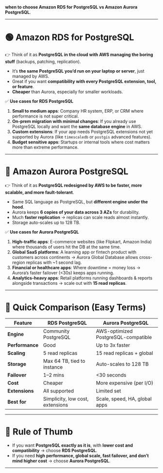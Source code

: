 **when to choose Amazon RDS for PostgreSQL vs Amazon Aurora PostgreSQL**.

---

# 🟢 Amazon RDS for PostgreSQL

👉 Think of it as **PostgreSQL in the cloud with AWS managing the boring stuff** (backups, patching, replication).

* It’s **the same PostgreSQL you’d run on your laptop or server**, just managed by AWS.
* Great if you want **compatibility with every PostgreSQL extension, tool, or feature**.
* **Cheaper** than Aurora, especially for smaller workloads.

✅ **Use cases for RDS PostgreSQL**

1. **Small to medium apps**: Company HR system, ERP, or CRM where performance is not super critical.
2. **On-prem migration with minimal changes**: If you already use PostgreSQL locally and want the **same database engine** in AWS.
3. **Custom extensions**: If your app needs PostgreSQL extensions not yet supported by Aurora (like `timescaledb` or `postgis` advanced features).
4. **Budget sensitive apps**: Startups or internal tools where cost matters more than extreme performance.

---

# 🔵 Amazon Aurora PostgreSQL

👉 Think of it as **PostgreSQL redesigned by AWS to be faster, more scalable, and more fault-tolerant**.

* Same SQL language as PostgreSQL, but **different engine under the hood**.
* Aurora keeps **6 copies of your data across 3 AZs** for durability.
* Much **faster replication** → replicas can scale reads almost instantly.
* Storage auto-scales up to 128 TB.

✅ **Use cases for Aurora PostgreSQL**

1. **High-traffic apps**: E-commerce websites (like Flipkart, Amazon India) where thousands of users hit the DB at the same time.
2. **Global SaaS platforms**: A learning app or fintech product with customers across continents → Aurora Global Database allows cross-region replicas with ~1 second lag.
3. **Financial or healthcare apps**: Where downtime = money loss → Aurora’s faster failover (<30s) keeps apps running.
4. **Analytics-heavy apps**: Retail platforms running dashboards & reports alongside transactions → scale out with **15 read replicas**.

---

# 🔑 Quick Comparison (Easy Terms)

| Feature         | RDS PostgreSQL                   | Aurora PostgreSQL                   |
| --------------- | -------------------------------- | ----------------------------------- |
| **Engine**      | Community PostgreSQL             | AWS-optimized PostgreSQL-compatible |
| **Performance** | Good                             | Up to 3x faster                     |
| **Scaling**     | 5 read replicas                  | 15 read replicas + global           |
| **Storage**     | Max 64 TB, tied to instance      | Auto-scales to 128 TB               |
| **Failover**    | 1–2 mins                         | <30 seconds                         |
| **Cost**        | Cheaper                          | More expensive (per I/O)            |
| **Extensions**  | All supported                    | Limited set                         |
| **Best for**    | Simplicity, low cost, extensions | Scale, speed, HA, global apps       |

---

# 🎯 Rule of Thumb

* If you want **PostgreSQL exactly as it is**, with **lower cost and compatibility** → choose **RDS PostgreSQL**.
* If you need **high performance, global scale, fast failover, and don’t mind higher cost** → choose **Aurora PostgreSQL**.

---
